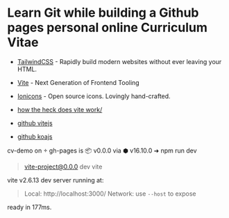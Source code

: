 # Learn Git while building a Github pages personal online Curriculum Vitae 

- [TailwindCSS](https://tailwindcss.com/) - Rapidly build modern websites without ever leaving your HTML.
- [Vite](https://vitejs.dev/) - Next Generation of Frontend Tooling
- [Ionicons](https://ionic.io/ionicons) - Open source icons. Lovingly hand-crafted.


- [how the heck does vite work/](https://harlanzw.com/blog/how-the-heck-does-vite-work/)
- [github vitejs](https://github.com/vitejs/vite)
- [github koajs](https://github.com/koajs/koa)

cv-demo on  gh-pages is 📦 v0.0.0 via ⬢ v16.10.0
➜ npm run dev

> vite-project@0.0.0 dev
> vite


  vite v2.6.13 dev server running at:

  > Local: http://localhost:3000/
  > Network: use `--host` to expose

  ready in 177ms.
